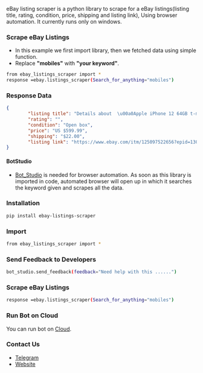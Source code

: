 eBay listing scraper is a python library to scrape for a eBay listings(listing title, rating, condition, price, shipping and listing link), Using browser automation. 
It currently runs only on windows.

### Scrape eBay Listings
 * In this example we first import library, then we fetched data using simple function.
 * Replace **"mobiles"** with **"your keyword"**.

```sh
from ebay_listings_scraper import *
response =ebay.listings_scraper(Search_for_anything="mobiles")
```

### Response Data
```json
{
        "listing title": "Details about  \u00a0Apple iPhone 12 64GB t-mobil Unlocked Smartphone -open box",
        "rating": "",
        "condition": "Open box",
        "price": "US $599.99",
        "shipping": "$22.00",
        "listing link": "https://www.ebay.com/itm/125097522656?epid=13042891112&hash=item1d2064b5e0:g:lJEAAOSwj~Rh33ZU"
}
```

#### BotStudio
* [Bot_Studio](https://pypi.org/project/bot_studio/) is needed for browser automation. As soon as this library is imported in code, automated browser will open up in which it searches the keyword given and scrapes all the data.


### Installation

```sh
pip install ebay-listings-scraper
```

### Import
```sh
from ebay_listings_scraper import *
```

### Send Feedback to Developers
```sh
bot_studio.send_feedback(feedback="Need help with this ......")
```
### Scrape eBay Listings
```sh
response =ebay.listings_scraper(Search_for_anything="mobiles")
```

### Run Bot on Cloud
You can run bot on [Cloud](https://datakund.com/products/ebay-product-and-listing-data-scraper-bot?_pos=1&_sid=f54101153&_ss=r).

### Contact Us
* [Telegram](https://t.me/datakund)
* [Website](https://datakund.com)

